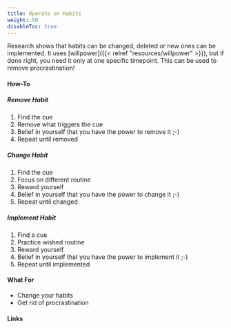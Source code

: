 ```yaml
---
title: Operate on Habits
weight: 50
disableToc: true
---
```


Research shows that habits can be changed, deleted or new ones can be
implemented. It uses [willpower]({{< relref "resources/willpower" >}}),
but if done right, you need it only at one specific timepoint. This
can be used to remove procrastination!

#### How-To

##### Remove Habit

1. Find the cue
2. Remove what triggers the cue
3. Belief in yourself that you have the power to remove it ;-)
4. Repeat until removed

##### Change Habit

1. Find the cue
2. Focus on different routine
3. Reward yourself
4. Belief in yourself that you have the power to change it ;-)
5. Repeat until changed

##### Implement Habit

1. Find a cue
2. Practice wished routine
3. Reward yourself
4. Belief in yourself that you have the power to implement it ;-)
5. Repeat until implemented

#### What For

* Change your habits
* Get rid of procrastination

#### Links
